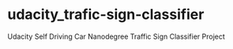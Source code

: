 # udacity_trafic-sign-classifier
Udacity Self Driving Car Nanodegree Traffic Sign Classifier Project
